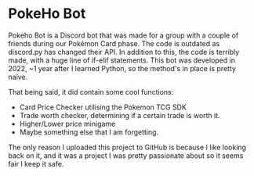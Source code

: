 # PokeHo Bot
Pokeho Bot is a Discord bot that was made for a group with a couple of friends during our Pokémon Card phase. The code is outdated as discord.py has changed their API. In addition to this, the code is terribly made, with a huge line of if-elif statements. This bot was developed in 2022, ~1 year after I learned Python, so the method's in place is pretty naïve.

That being said, it did contain some cool functions:
- Card Price Checker utilising the Pokemon TCG SDK
- Trade worth checker, determining if a certain trade is worth it.
- Higher/Lower price minigame
- Maybe something else that I am forgetting.

The only reason I uploaded this project to GitHub is because I like looking back on it, and it was a project I was pretty passionate about so it seems fair I keep it safe.
